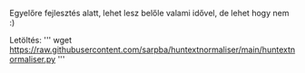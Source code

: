 Egyelőre fejlesztés alatt, lehet lesz belőle valami idővel, de lehet hogy nem :)

Letöltés:
'''
wget https://raw.githubusercontent.com/sarpba/huntextnormaliser/main/huntextnormaliser.py
'''
